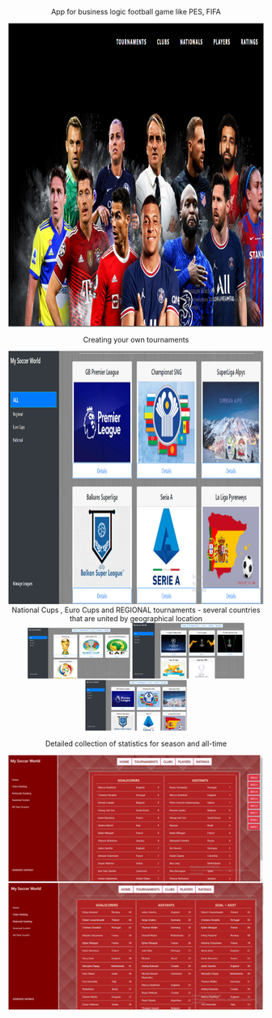 <div>
    <p align="center">
        App for business logic football game like PES, FIFA
    </p>
        <img src="https://github.com/GevGrig007/MySoccerWorld/blob/master/wwwroot/images/readme/main.png" widht="600" height="600"/>
</div>
<div>
    <p align="center">
        Creating your own tournaments
    </p>
        <img src="https://github.com/GevGrig007/MySoccerWorld/blob/master/wwwroot/images/readme/tournaments.png" widht="500" height="500" />
</div>
<div align="center">
        National Cups , Euro Cups and REGIONAL tournaments - several countries that are united by geographical location 
        <div>
             <img src="https://github.com/GevGrig007/MySoccerWorld/blob/master/wwwroot/images/readme/nationaltournaments.png" widht="100" height="100" />
             <img src="https://github.com/GevGrig007/MySoccerWorld/blob/master/wwwroot/images/readme/eurocups.png" widht="100" height="110" />
             <img src="https://github.com/GevGrig007/MySoccerWorld/blob/master/wwwroot/images/readme/regional.png"  widht="100" height="100"/>
        </div>
</div>
<div>
     <p align="center">
        Detailed collection of statistics for season and all-time
    </p>
        <img src="https://github.com/GevGrig007/MySoccerWorld/blob/master/wwwroot/images/readme/seasonalrating.png" widht="250" height="250" />
        <img src="https://github.com/GevGrig007/MySoccerWorld/blob/master/wwwroot/images/readme/alltimerating.png"  widht="250" height="250"/>
</div>

